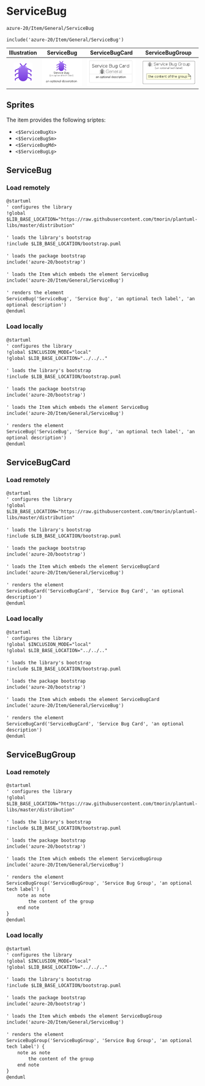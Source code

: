 # ServiceBug


```text
azure-20/Item/General/ServiceBug
```

```text
include('azure-20/Item/General/ServiceBug')
```



| Illustration | ServiceBug | ServiceBugCard | ServiceBugGroup |
| :---: | :---: | :---: | :---: |
| ![illustration for Illustration](../../../azure-20/Item/General/ServiceBug.png) | ![illustration for ServiceBug](../../../azure-20/Item/General/ServiceBug.Local.png) | ![illustration for ServiceBugCard](../../../azure-20/Item/General/ServiceBugCard.Local.png) | ![illustration for ServiceBugGroup](../../../azure-20/Item/General/ServiceBugGroup.Local.png) |



## Sprites
The item provides the following sriptes:

- `<$ServiceBugXs>`
- `<$ServiceBugSm>`
- `<$ServiceBugMd>`
- `<$ServiceBugLg>`





## ServiceBug

### Load remotely
```plantuml
@startuml
' configures the library
!global $LIB_BASE_LOCATION="https://raw.githubusercontent.com/tmorin/plantuml-libs/master/distribution"

' loads the library's bootstrap
!include $LIB_BASE_LOCATION/bootstrap.puml

' loads the package bootstrap
include('azure-20/bootstrap')

' loads the Item which embeds the element ServiceBug
include('azure-20/Item/General/ServiceBug')

' renders the element
ServiceBug('ServiceBug', 'Service Bug', 'an optional tech label', 'an optional description')
@enduml
```

### Load locally
```plantuml
@startuml
' configures the library
!global $INCLUSION_MODE="local"
!global $LIB_BASE_LOCATION="../../.."

' loads the library's bootstrap
!include $LIB_BASE_LOCATION/bootstrap.puml

' loads the package bootstrap
include('azure-20/bootstrap')

' loads the Item which embeds the element ServiceBug
include('azure-20/Item/General/ServiceBug')

' renders the element
ServiceBug('ServiceBug', 'Service Bug', 'an optional tech label', 'an optional description')
@enduml
```

## ServiceBugCard

### Load remotely
```plantuml
@startuml
' configures the library
!global $LIB_BASE_LOCATION="https://raw.githubusercontent.com/tmorin/plantuml-libs/master/distribution"

' loads the library's bootstrap
!include $LIB_BASE_LOCATION/bootstrap.puml

' loads the package bootstrap
include('azure-20/bootstrap')

' loads the Item which embeds the element ServiceBugCard
include('azure-20/Item/General/ServiceBug')

' renders the element
ServiceBugCard('ServiceBugCard', 'Service Bug Card', 'an optional description')
@enduml
```

### Load locally
```plantuml
@startuml
' configures the library
!global $INCLUSION_MODE="local"
!global $LIB_BASE_LOCATION="../../.."

' loads the library's bootstrap
!include $LIB_BASE_LOCATION/bootstrap.puml

' loads the package bootstrap
include('azure-20/bootstrap')

' loads the Item which embeds the element ServiceBugCard
include('azure-20/Item/General/ServiceBug')

' renders the element
ServiceBugCard('ServiceBugCard', 'Service Bug Card', 'an optional description')
@enduml
```

## ServiceBugGroup

### Load remotely
```plantuml
@startuml
' configures the library
!global $LIB_BASE_LOCATION="https://raw.githubusercontent.com/tmorin/plantuml-libs/master/distribution"

' loads the library's bootstrap
!include $LIB_BASE_LOCATION/bootstrap.puml

' loads the package bootstrap
include('azure-20/bootstrap')

' loads the Item which embeds the element ServiceBugGroup
include('azure-20/Item/General/ServiceBug')

' renders the element
ServiceBugGroup('ServiceBugGroup', 'Service Bug Group', 'an optional tech label') {
    note as note
        the content of the group
    end note
}
@enduml
```

### Load locally
```plantuml
@startuml
' configures the library
!global $INCLUSION_MODE="local"
!global $LIB_BASE_LOCATION="../../.."

' loads the library's bootstrap
!include $LIB_BASE_LOCATION/bootstrap.puml

' loads the package bootstrap
include('azure-20/bootstrap')

' loads the Item which embeds the element ServiceBugGroup
include('azure-20/Item/General/ServiceBug')

' renders the element
ServiceBugGroup('ServiceBugGroup', 'Service Bug Group', 'an optional tech label') {
    note as note
        the content of the group
    end note
}
@enduml
```

